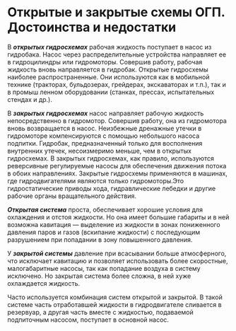 # Открытые и закрытые схемы ОГП. Достоинства и недостатки

В ***открытых гидросхемах*** рабочая жидкость поступает в насос из гидробака. Насос через распределительные устройства направляет ее в гидроцилиндры или гидромоторы. Совершив работу, рабочая жидкость вновь направляется в гидробак. Открытые гидросхемы наиболее распространенные. Они используются как в мобильной технике (тракторах, бульдозерах, грейдерах, экскаваторах и т.п.), так и в промыш ленном оборудовании (станках, прессах, испытательных стендах и др.).

В ***закрытых гидросхемах*** насос направляет рабочую жидкость непосредственно в гидромотор. Совершив работу, она из гидромотора вновь возвращается в насос. Неизбежные дренажные утечки в гидромоторе компенсируются с помощью небольшого насоса подпитки. Гидробак, предназначенный только для восполнения внутренних утечек, несоизмеримо меньше, чем в открытых гидросхемах. В закрытых гидросхемах, как правило, используются реверсивные регулируемые насосы для обеспечения движения потока в обоих направлениях. Закрытые гидросхемы применяются в машинах, где гидродвигателями являются только гидромоторы.Это гидростатические приводы хода, гидравлические лебедки и другие рабочие органы вращательного действия.

***Открытая система*** проста, обеспечивает хорошие условия для охлаждения и отстоя жидкости. Но она имеет большие габариты и в ней возможна кавитация — выделение из жидкости в зонах пониженного давления паров и газов (вскипание жидкости) с последующим разрушением при попадании в зону повышенного давления.

У ***закрытой системы*** давление при всасывании больше атмосферного, что исключает кавитацию и позволяет использовать более скоростные, малогабаритные насосы, так как попадание воздуха в систему исключено. Но закрытая система более сложна, в ней хуже охлаждается жидкость.

Часто используется комбинация систем открытой и закрытой. В такой системе часть отработавшей жидкости в гидродвигателе сливается в резервуар, а другая часть вместе с жидкостью, подаваемой подпиточным насосом, поступает в основной насос.
